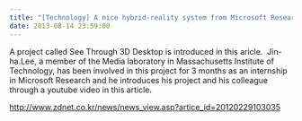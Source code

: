 ```yaml
---
title: "[Technology] A nice hybrid-reality system from Microsoft Research"
date: 2013-08-14 23:59:00
---
```


A project called See Through 3D Desktop is introduced in this aricle.  Jin-ha.Lee, a member of the Media laboratory in Massachusetts Institute of Technology, has been involved in this project for 3 months as an internship in Microsoft Research and he introduces his project and his colleague through a youtube video in this article. 

<http://www.zdnet.co.kr/news/news_view.asp?artice_id=20120229103035>

